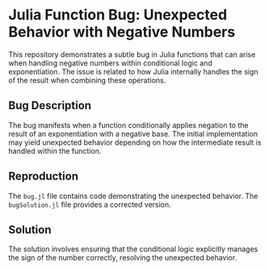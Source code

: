 # Julia Function Bug: Unexpected Behavior with Negative Numbers

This repository demonstrates a subtle bug in Julia functions that can arise when handling negative numbers within conditional logic and exponentiation. The issue is related to how Julia internally handles the sign of the result when combining these operations.

## Bug Description
The bug manifests when a function conditionally applies negation to the result of an exponentiation with a negative base.  The initial implementation may yield unexpected behavior depending on how the intermediate result is handled within the function.

## Reproduction
The `bug.jl` file contains code demonstrating the unexpected behavior. The `bugSolution.jl` file provides a corrected version.

## Solution
The solution involves ensuring that the conditional logic explicitly manages the sign of the number correctly, resolving the unexpected behavior. 